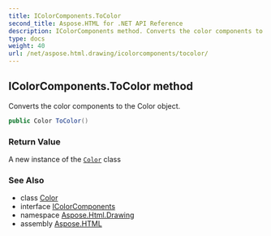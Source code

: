 ```yaml
---
title: IColorComponents.ToColor
second_title: Aspose.HTML for .NET API Reference
description: IColorComponents method. Converts the color components to the Color object
type: docs
weight: 40
url: /net/aspose.html.drawing/icolorcomponents/tocolor/
---
```

## IColorComponents.ToColor method

Converts the color components to the Color object.

```csharp
public Color ToColor()
```

### Return Value

A new instance of the [`Color`](../../color/) class

### See Also

* class [Color](../../color/)
* interface [IColorComponents](../)
* namespace [Aspose.Html.Drawing](../../icolorcomponents/)
* assembly [Aspose.HTML](../../../)
